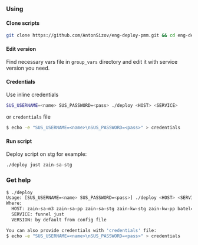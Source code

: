 
### Using

#### Clone scripts

```bash
git clone https://github.com/AntonSizov/eng-deploy-pmm.git && cd eng-deploy-pmm
```

#### Edit version

Find necessary vars file in `group_vars` directory and edit it with service version
you need.

#### Credentials

Use inline credentials

```bash
SUS_USERNAME=<name> SUS_PASSWORD=<pass> ./deploy <HOST> <SERVICE>
```

or `credentials` file

```bash
$ echo -e "SUS_USERNAME=<name>\nSUS_PASSWORD=<pass>" > credentials
```


#### Run script

Deploy script on stg for example:

```bash
./deploy just zain-sa-stg
```

### Get help

```bash
$ ./deploy
Usage: [SUS_USERNAME=<name> SUS_PASSWORD=<pass>] ./deploy <HOST> <SERVICE> [VERSION]
Where:
  HOST: zain-sa-m3 zain-sa-pp zain-sa-stg zain-kw-stg zain-kw-pp batelco-stg
  SERVICE: funnel just
  VERSION: by default from config file

You can also provide credentials with 'credentials' file:
$ echo -e "SUS_USERNAME=<name>\nSUS_PASSWORD=<pass>" > credentials
```